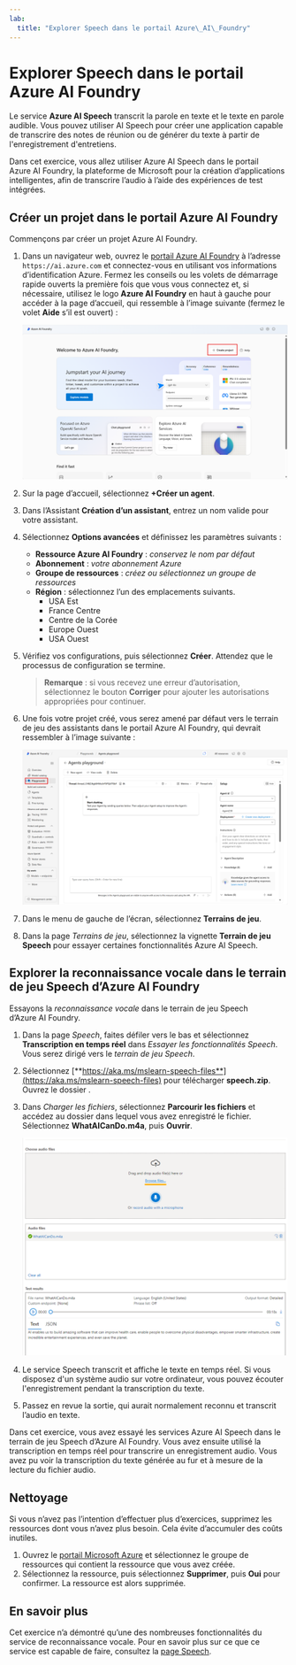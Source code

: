 ```yaml
---
lab:
  title: "Explorer Speech dans le portail Azure\_AI\_Foundry"
---
```


# Explorer Speech dans le portail Azure AI Foundry

Le service **Azure AI Speech** transcrit la parole en texte et le texte en parole audible. Vous pouvez utiliser AI Speech pour créer une application capable de transcrire des notes de réunion ou de générer du texte à partir de l'enregistrement d'entretiens.

Dans cet exercice, vous allez utiliser Azure AI Speech dans le portail Azure AI Foundry, la plateforme de Microsoft pour la création d’applications intelligentes, afin de transcrire l’audio à l’aide des expériences de test intégrées. 

## Créer un projet dans le portail Azure AI Foundry

Commençons par créer un projet Azure AI Foundry.

1. Dans un navigateur web, ouvrez le [portail Azure AI Foundry](https://ai.azure.com) à l’adresse `https://ai.azure.com` et connectez-vous en utilisant vos informations d’identification Azure. Fermez les conseils ou les volets de démarrage rapide ouverts la première fois que vous vous connectez et, si nécessaire, utilisez le logo **Azure AI Foundry** en haut à gauche pour accéder à la page d’accueil, qui ressemble à l’image suivante (fermez le volet **Aide** s’il est ouvert) :

    ![Capture d’écran de la page d’accueil d’Azure AI Foundry avec l’option de création d’un assistant sélectionné.](./media/azure-ai-foundry-home-page.png)

1. Sur la page d’accueil, sélectionnez **+Créer un agent**.

1. Dans l’Assistant **Création d’un assistant**, entrez un nom valide pour votre assistant. 

1. Sélectionnez **Options avancées** et définissez les paramètres suivants :
    - **Ressource Azure AI Foundry** : *conservez le nom par défaut*
    - **Abonnement** : *votre abonnement Azure*
    - **Groupe de ressources** : *créez ou sélectionnez un groupe de ressources*
    - **Région** : sélectionnez l’un des emplacements suivants.
        * USA Est
        * France Centre
        * Centre de la Corée
        * Europe Ouest
        * USA Ouest

1. Vérifiez vos configurations, puis sélectionnez **Créer**. Attendez que le processus de configuration se termine.

    >**Remarque** : si vous recevez une erreur d’autorisation, sélectionnez le bouton **Corriger** pour ajouter les autorisations appropriées pour continuer.

1. Une fois votre projet créé, vous serez amené par défaut vers le terrain de jeu des assistants dans le portail Azure AI Foundry, qui devrait ressembler à l’image suivante :

    ![Capture d’écran des détails d’un projet Azure AI dans le portail Azure AI Foundry.](./media/ai-foundry-project-2.png)
 
1. Dans le menu de gauche de l’écran, sélectionnez **Terrains de jeu**.

1. Dans la page *Terrains de jeu*, sélectionnez la vignette **Terrain de jeu Speech** pour essayer certaines fonctionnalités Azure AI Speech.

## Explorer la reconnaissance vocale dans le terrain de jeu Speech d’Azure AI Foundry

Essayons la *reconnaissance vocale* dans le terrain de jeu Speech d’Azure AI Foundry. 

1. Dans la page *Speech*, faites défiler vers le bas et sélectionnez **Transcription en temps réel** dans *Essayer les fonctionnalités Speech*. Vous serez dirigé vers le *terrain de jeu Speech*. 

1. Sélectionnez [**https://aka.ms/mslearn-speech-files**](https://aka.ms/mslearn-speech-files) pour télécharger **speech.zip**. Ouvrez le dossier . 

1. Dans *Charger les fichiers*, sélectionnez **Parcourir les fichiers** et accédez au dossier dans lequel vous avez enregistré le fichier. Sélectionnez **WhatAICanDo.m4a**, puis **Ouvrir**.

    ![Parcourir les fichiers](media/recognize-synthesize-speech/browse-files-speech.png)

1. Le service Speech transcrit et affiche le texte en temps réel. Si vous disposez d'un système audio sur votre ordinateur, vous pouvez écouter l'enregistrement pendant la transcription du texte.

1. Passez en revue la sortie, qui aurait normalement reconnu et transcrit l’audio en texte.

Dans cet exercice, vous avez essayé les services Azure AI Speech dans le terrain de jeu Speech d’Azure AI Foundry. Vous avez ensuite utilisé la transcription en temps réel pour transcrire un enregistrement audio. Vous avez pu voir la transcription du texte générée au fur et à mesure de la lecture du fichier audio.

## Nettoyage

Si vous n’avez pas l’intention d’effectuer plus d’exercices, supprimez les ressources dont vous n’avez plus besoin. Cela évite d’accumuler des coûts inutiles.

1. Ouvrez le [portail Microsoft Azure]( https://portal.azure.com) et sélectionnez le groupe de ressources qui contient la ressource que vous avez créée.
1. Sélectionnez la ressource, puis sélectionnez **Supprimer**, puis **Oui** pour confirmer. La ressource est alors supprimée.

## En savoir plus

Cet exercice n’a démontré qu’une des nombreuses fonctionnalités du service de reconnaissance vocale. Pour en savoir plus sur ce que ce service est capable de faire, consultez la [page Speech](https://azure.microsoft.com/services/cognitive-services/speech-services).
